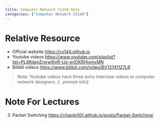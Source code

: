 ```yaml
---
title: Computer Network CS144 Note
categories: ["Computer Network CS144"]
---
```


# Relative Resource

- Official website <https://cs144.github.io>
- Youtube videos <https://www.youtube.com/playlist?list=PL6RdenZrxrw9inR-IJv-erlOKRHjymxMN>
- Bilibili videos <https://www.bilibili.com/video/BV137411Z7LR>

> Note: Youtube videos have three extra interview videos to computer network designers.
{: .prompt-info}

# Note For Lectures

3. Packet Switching <https://chaojin101.github.io/posts/Packet-Switching/>